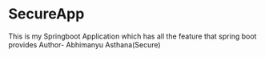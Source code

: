 # SecureApp
This is my Springboot Application which has all the feature that spring boot provides
Author- Abhimanyu Asthana(Secure)



